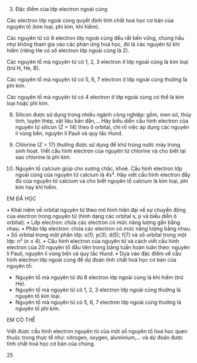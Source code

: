 3. Đặc điểm của lớp electron ngoài cùng

Các electron lớp ngoài cùng quyết định tính chất hoá học cơ bản của nguyên tố (kim loại, phi kim, khí hiếm).

Các nguyên tử có 8 electron lớp ngoài cùng đều rất bền vững, chúng hầu như không tham gia vào các phản ứng hoá học, đó là các nguyên tử khí hiếm (riêng He có số electron lớp ngoài cùng là 2).

Các nguyên tố mà nguyên tử có 1, 2, 3 electron ở lớp ngoài cùng là kim loại (trừ H, He, B).

Các nguyên tố mà nguyên tử có 5, 6, 7 electron ở lớp ngoài cùng thường là phi kim.

Các nguyên tố mà nguyên tử có 4 electron ở lớp ngoài cùng có thể là kim loại hoặc phi kim.

8. Silicon được sử dụng trong nhiều ngành công nghiệp: gốm, men sứ, thủy tinh, luyện thép, vật liệu bán dẫn,... Hãy biểu diễn cấu hình electron của nguyên tử silicon (Z = 14) theo ô orbital, chỉ rõ việc áp dụng các nguyên lí vùng bền, nguyên lí Pauli và quy tắc Hund.

9. Chlorine (Z = 17) thường được sử dụng để khử trùng nước máy trong sinh hoạt. Viết cấu hình electron của nguyên tử chlorine và cho biết tại sao chlorine là phi kim.

10. Nguyên tố calcium giúp cho xương chắc, khoẻ. Cấu hình electron lớp ngoài cùng của nguyên tử calcium là 4s². Hãy viết cấu hình electron đầy đủ của nguyên tử calcium và cho biết nguyên tố calcium là kim loại, phi kim hay khí hiếm.

EM ĐÃ HỌC

• Khái niệm về orbital nguyên tử theo mô hình hiện đại về sự chuyển động của electron trong nguyên tử (hình dạng các orbital s, p và biểu diễn ô orbital).
• Lớp electron: chứa các electron có mức năng lượng gần bằng nhau.
• Phân lớp electron: chứa các electron có mức năng lượng bằng nhau.
• Số orbital trong một phân lớp: s(1); p(3); d(5); f(7) và số orbital trong một lớp: n² (n ≤ 4).
• Cấu hình electron của nguyên tử và cách viết cấu hình electron của 20 nguyên tố đầu tiên trong bảng tuần hoàn tuân theo: nguyên lí Pauli, nguyên lí vùng bền và quy tắc Hund.
• Dựa vào đặc điểm về cấu hình electron lớp ngoài cùng để dự đoán tính chất hoá học cơ bản của nguyên tố:
- Nguyên tố mà nguyên tử đủ 8 electron lớp ngoài cùng là khí hiếm (trừ He).
- Nguyên tố mà nguyên tử có 1, 2, 3 electron lớp ngoài cùng thường là nguyên tố kim loại.
- Nguyên tố mà nguyên tử có 5, 6, 7 electron lớp ngoài cùng thường là nguyên tố phi kim.

EM CÓ THỂ

Viết được cấu hình electron nguyên tử của một số nguyên tố hoá học quen thuộc trong thực tế như: nitrogen, oxygen, aluminium,... và dự đoán được tính chất hoá học cơ bản của chúng.

25